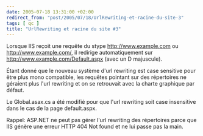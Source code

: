```yaml
---
date: 2005-07-18 13:31:00 +02:00
redirect_from: "post/2005/07/18/UrlRewriting-et-racine-du-site-3"
tags: [ qc ]
title: "UrlRewriting et racine du site #3"
---
```


Lorsque IIS reçoit une requête du stype http://www.example.com ou
http://www.example.com/, il redirige automatiquement sur
http://www.example.com/Default.aspx (avec un D majuscule).

Étant donné que le nouveau système d'url rewriting est case sensitive pour
être plus mono compatible, les requêtes pointant sur des répertoires ne
géraient plus l'url rewriting et on se retrouvait avec la charte graphique par
défaut.

Le Global.asax.cs a été modifié pour que l'url rewriting soit case
insensitive dans le cas de la page default.aspx.

Rappel: ASP.NET ne peut pas gérer l'url rewriting des répertoires parce que
IIS génère une erreur HTTP 404 Not found et ne lui passe pas la main.
